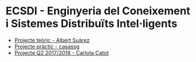 # ECSDI - Enginyeria del Coneixement i Sistemes Distribuïts Intel·ligents
- [Projecte teòric - Albert Suàrez](https://github.com/AlbertSuarez/Practica-ECSDI)
- [Projecte pràctic - casassg](https://github.com/casassg/ecsdi-amazon)
- [Projecte Q2 2017/2018 - Carlota Catot](https://github.com/carlotacb/FiberZone)
